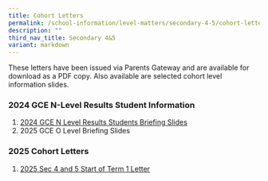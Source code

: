 ```yaml
---
title: Cohort Letters
permalink: /school-information/level-matters/secondary-4-5/cohort-letters/
description: ""
third_nav_title: Secondary 4&5
variant: markdown
---
```

These letters have been issued via Parents Gateway and are available for download as a PDF copy. Also available are selected cohort level information slides.  
  
### 2024 GCE N-Level Results Student Information

1. [2024 GCE N Level Results Students Briefing Slides](/files/Level%20Matters/S4n5/2024_N_Results_Release_Student_Information.pdf)
2. 2025 GCE O Level Briefing Slides

### 2025 Cohort Letters
1. [2025 Sec 4 and 5 Start of Term 1 Letter](/files/Level%20Matters/S4n5/2025_S45_Start_of_Term_1_Letter.pdf)